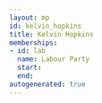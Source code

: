 ```yaml
---
layout: mp
id: kelvin_hopkins
title: Kelvin Hopkins
memberships:
- id: lab
  name: Labour Party
  start: 
  end: 
autogenerated: true
---
```

